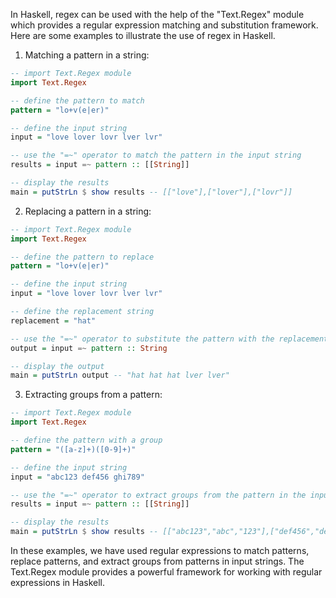 In Haskell, regex can be used with the help of the "Text.Regex" module which provides a regular expression matching and substitution framework. Here are some examples to illustrate the use of regex in Haskell.

1. Matching a pattern in a string:
```haskell
-- import Text.Regex module
import Text.Regex

-- define the pattern to match
pattern = "lo+v(e|er)"

-- define the input string
input = "love lover lovr lver lvr"

-- use the "=~" operator to match the pattern in the input string
results = input =~ pattern :: [[String]]

-- display the results
main = putStrLn $ show results -- [["love"],["lover"],["lovr"]]
```

2. Replacing a pattern in a string:
```haskell
-- import Text.Regex module
import Text.Regex

-- define the pattern to replace
pattern = "lo+v(e|er)"

-- define the input string
input = "love lover lovr lver lvr"

-- define the replacement string
replacement = "hat"

-- use the "=~" operator to substitute the pattern with the replacement string
output = input =~ pattern :: String

-- display the output
main = putStrLn output -- "hat hat hat lver lver"
```

3. Extracting groups from a pattern:
```haskell
-- import Text.Regex module
import Text.Regex

-- define the pattern with a group
pattern = "([a-z]+)([0-9]+)"

-- define the input string
input = "abc123 def456 ghi789"

-- use the "=~" operator to extract groups from the pattern in the input string
results = input =~ pattern :: [[String]]

-- display the results
main = putStrLn $ show results -- [["abc123","abc","123"],["def456","def","456"],["ghi789","ghi","789"]]
```

In these examples, we have used regular expressions to match patterns, replace patterns, and extract groups from patterns in input strings. The Text.Regex module provides a powerful framework for working with regular expressions in Haskell.